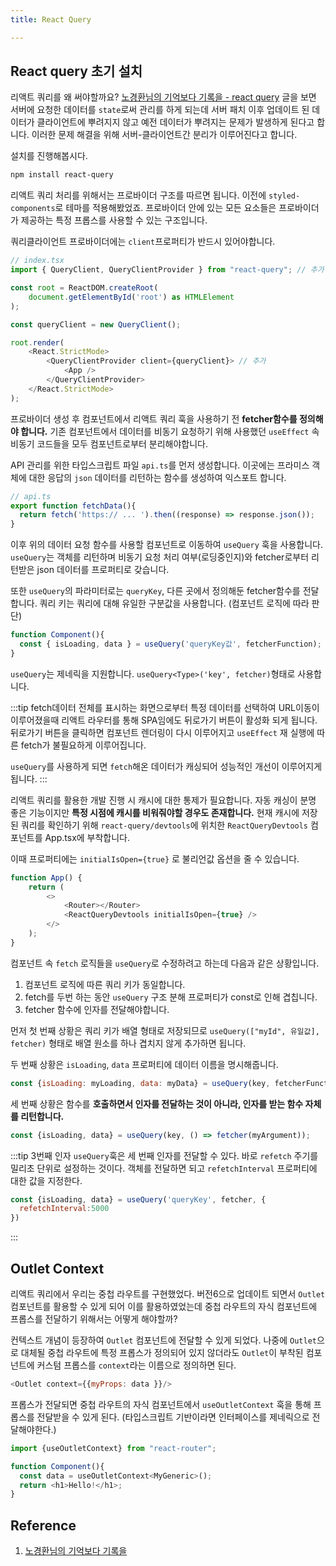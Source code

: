 ```yaml
---
title: React Query

---
```

## React query 초기 설치

리액트 쿼리를 왜 써야할까요? [노경환님의 기억보다 기록을 - react query](https://kyounghwan01.github.io/blog/React/react-query/basic/) 글을 보면 서버에 요청한 데이터를 `state`로써 관리를 하게 되는데 서버 패치 이후 업데이트 된 데이터가 클라이언트에 뿌려지지 않고 예전 데이터가 뿌려지는 문제가 발생하게 된다고 합니다. 이러한 문제 해결을 위해 서버-클라이언트간 분리가 이루어진다고 합니다.

설치를 진행해봅시다.
```sh
npm install react-query
```

리액트 쿼리 처리를 위해서는 프로바이더 구조를 따르면 됩니다. 이전에 `styled-components`로 테마를 적용해봤었죠. 프로바이더 안에 있는 모든 요소들은 프로바이더가 제공하는 특정 프롭스를 사용할 수 있는 구조입니다.

쿼리클라이언트 프로바이더에는 `client`프로퍼티가 반드시 있어야합니다.
```javascript
// index.tsx
import { QueryClient, QueryClientProvider } from "react-query"; // 추가

const root = ReactDOM.createRoot(
    document.getElementById('root') as HTMLElement
);

const queryClient = new QueryClient();

root.render(
    <React.StrictMode>
        <QueryClientProvider client={queryClient}> // 추가
            <App />
        </QueryClientProvider>
    </React.StrictMode>
);
```

프로바이더 생성 후 컴포넌트에서 리액트 쿼리 훅을 사용하기 전 **fetcher함수를 정의해야 합니다.** 기존 컴포넌트에서 데이터를 비동기 요청하기 위해 사용했던 `useEffect` 속 비동기 코드들을 모두 컴포넌트로부터 분리해야합니다.

API 관리를 위한 타입스크립트 파일 `api.ts`를 먼저 생성합니다. 이곳에는 프라미스 객체에 대한 응답의 `json` 데이터를 리턴하는 함수를 생성하여 익스포트 합니다.
```javascript
// api.ts
export function fetchData(){
  return fetch('https:// ... ').then((response) => response.json());
}
```

이후 위의 데이터 요청 함수를 사용할 컴포넌트로 이동하여 `useQuery` 훅을 사용합니다. `useQuery`는 객체를 리턴하며 비동기 요청 처리 여부(로딩중인지)와 fetcher로부터 리턴받은 json 데이터를 프로퍼티로 갖습니다.

또한 `useQuery`의 파라미터로는 `queryKey`, 다른 곳에서 정의해둔 fetcher함수를 전달합니다. 쿼리 키는 쿼리에 대해 유일한 구분값을 사용합니다. (컴포넌트 로직에 따라 판단)
```javascript
function Component(){
  const { isLoading, data } = useQuery('queryKey값', fetcherFunction);
}
```

`useQuery`는 제네릭을 지원합니다. `useQuery<Type>('key', fetcher)`형태로 사용합니다.

:::tip
fetch데이터 전체를 표시하는 화면으로부터 특정 데이터를 선택하여 URL이동이 이루어졌을때 리액트 라우터를 통해 SPA임에도 뒤로가기 버튼이 활성화 되게 됩니다. 뒤로가기 버튼을 클릭하면 컴포넌트 렌더링이 다시 이루어지고 `useEffect` 재 실행에 따른 fetch가 불필요하게 이루어집니다.

`useQuery`를 사용하게 되면 `fetch`해온 데이터가 캐싱되어 성능적인 개선이 이루어지게 됩니다.
:::

리액트 쿼리를 활용한 개발 진행 시 캐시에 대한 통제가 필요합니다. 자동 캐싱이 분명 좋은 기능이지만 **특정 시점에 캐시를 비워줘야할 경우도 존재합니다.** 현재 캐시에 저장된 쿼리를 확인하기 위해 `react-query/devtools`에 위치한 `ReactQueryDevtools` 컴포넌트를 App.tsx에 부착합니다.

이때 프로퍼티에는 `initialIsOpen={true}` 로 불리언값 옵션을 줄 수 있습니다.

```javascript
function App() {
    return (
        <>
            <Router></Router>
            <ReactQueryDevtools initialIsOpen={true} />
        </>
    );
}
```

컴포넌트 속 `fetch` 로직들을 `useQuery`로 수정하려고 하는데 다음과 같은 상황입니다.
1. 컴포넌트 로직에 따른 쿼리 키가 동일합니다. 
2. fetch를 두번 하는 동안 `useQuery` 구조 분해 프로퍼티가 const로 인해 겹칩니다.
3. fetcher 함수에 인자를 전달해야합니다.

먼저 첫 번째 상황은 쿼리 키가 배열 형태로 저장되므로 `useQuery(["myId", 유일값], fetcher)` 형태로 배열 원소를 하나 겹치지 않게 추가하면 됩니다.

두 번째 상황은 `isLoading`, `data` 프로퍼티에 데이터 이름을 명시해줍니다.
```javascript
const {isLoading: myLoading, data: myData} = useQuery(key, fetcherFunction);
```

세 번째 상황은 함수를 **호출하면서 인자를 전달하는 것이 아니라, 인자를 받는 함수 자체를 리턴합니다.**
```javascript
const {isLoading, data} = useQuery(key, () => fetcher(myArgument));
```

:::tip 3번째 인자
`useQuery`훅은 세 번째 인자를 전달할 수 있다. 바로 `refetch` 주기를 밀리초 단위로 설정하는 것이다. 객체를 전달하면 되고 `refetchInterval` 프로퍼티에 대한 값을 지정한다.
```javascript
const {isLoading, data} = useQuery('queryKey', fetcher, {
  refetchInterval:5000
})
```
:::

## Outlet Context

리액트 쿼리에서 우리는 중첩 라우트를 구현했었다. 버전6으로 업데이트 되면서 `Outlet` 컴포넌트를 활용할 수 있게 되어 이를 활용하였었는데 중첩 라우트의 자식 컴포넌트에 프롭스를 전달하기 위해서는 어떻게 해야할까?

컨텍스트 개념이 등장하여 `Outlet` 컴포넌트에 전달할 수 있게 되었다. 나중에 `Outlet`으로 대체될 중첩 라우트에 특정 프롭스가 정의되어 있지 않더라도 `Outlet`이 부착된 컴포넌트에 커스텀 프롭스를 `context`라는 이름으로 정의하면 된다. 

```javascript
<Outlet context={{myProps: data }}/>
```

프롭스가 전달되면 중첩 라우트의 자식 컴포넌트에서 `useOutletContext` 훅을 통해 프롭스를 전달받을 수 있게 된다. (타입스크립트 기반이라면 인터페이스를 제네릭으로 전달해야한다.)

```javascript
import {useOutletContext} from "react-router";

function Component(){
  const data = useOutletContext<MyGeneric>();
  return <h1>Hello!</h1>;  
}
```

## Reference
1. [노경환님의 기억보다 기록을](https://kyounghwan01.github.io/blog/React/react-query/basic/)
